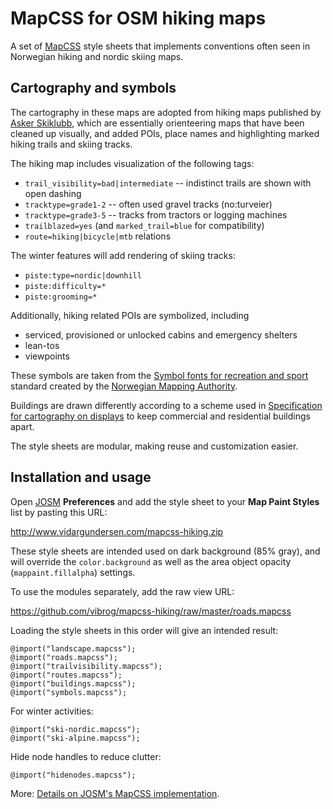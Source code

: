 
# MapCSS for OSM hiking maps

A set of [MapCSS][] style sheets that implements conventions often
seen in Norwegian hiking and nordic skiing maps.


## Cartography and symbols

The cartography in these maps are adopted from hiking maps published
by [Asker Skiklubb](http://asker-skiklubb.no/), which are essentially
orienteering maps that have been cleaned up visually, and added POIs,
place names and highlighting marked hiking trails and skiing tracks.

The hiking map includes visualization of the following tags:

- `trail_visibility=bad|intermediate` -- indistinct trails are shown with open dashing
- `tracktype=grade1-2` -- often used gravel tracks (no:turveier)
- `tracktype=grade3-5` -- tracks from tractors or logging machines
- `trailblazed=yes` (and `marked_trail=blue` for compatibility)
- `route=hiking|bicycle|mtb` relations

The winter features will add rendering of skiing tracks:

- `piste:type=nordic|downhill`
- `piste:difficulty=*`
- `piste:grooming=*`

Additionally, hiking related POIs are symbolized, including

- serviced, provisioned or unlocked cabins and emergency shelters
- lean-tos
- viewpoints

These symbols are taken from the
[Symbol fonts for recreation and sport][3] standard created by
the [Norwegian Mapping Authority](http://www.kartverket.no/).

Buildings are drawn differently according to a scheme used in
[Specification for cartography on displays][4] to keep commercial
and residential buildings apart.

The style sheets are modular, making reuse and customization easier.


## Installation and usage

Open [JOSM][] **Preferences** and add the style sheet to your
**Map Paint Styles** list by pasting this URL:

<http://www.vidargundersen.com/mapcss-hiking.zip>

These style sheets are intended used on dark background (85% gray),
and will override the `color.background` as well as the
area object opacity (`mappaint.fillalpha`) settings.

To use the modules separately, add the raw view URL:

<https://github.com/vibrog/mapcss-hiking/raw/master/roads.mapcss>

Loading the style sheets in this order will give an intended result:

    @import("landscape.mapcss");
    @import("roads.mapcss");
    @import("trailvisibility.mapcss");
    @import("routes.mapcss");
    @import("buildings.mapcss");
    @import("symbols.mapcss");

For winter activities:

    @import("ski-nordic.mapcss");
    @import("ski-alpine.mapcss");

Hide node handles to reduce clutter:

    @import("hidenodes.mapcss");

More: [Details on JOSM's MapCSS implementation][5].


[MapCSS]: http://wiki.openstreetmap.org/wiki/MapCSS
[JOSM]: http://josm.openstreetmap.de/
[3]: http://www.kartverket.no/Documents/Standard/Bransjestandarder%20utover%20SOSI/symbol.pdf
  "Symbolfonter for friluftsliv og sport (1997). Statens kartverk Landkartdivisjonen, ISBN 82-90408-52-8"
[4]: http://www.statkart.no/Skjermkartografi.d25-SwJjM0n.ips
  "Spesifikasjon for skjermkartografi"
[5]: http://josm.openstreetmap.de/wiki/Help/Styles/MapCSSImplementation
